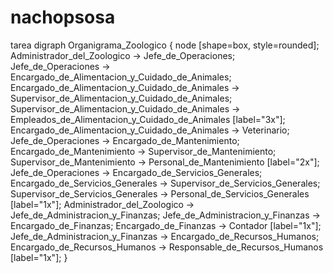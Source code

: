 # nachopsosa
tarea
digraph Organigrama_Zoologico {
    node [shape=box, style=rounded];
    Administrador_del_Zoologico -> Jefe_de_Operaciones;
    Jefe_de_Operaciones -> Encargado_de_Alimentacion_y_Cuidado_de_Animales;
    Encargado_de_Alimentacion_y_Cuidado_de_Animales -> Supervisor_de_Alimentacion_y_Cuidado_de_Animales;
    Supervisor_de_Alimentacion_y_Cuidado_de_Animales -> Empleados_de_Alimentacion_y_Cuidado_de_Animales [label="3x"];
    Encargado_de_Alimentacion_y_Cuidado_de_Animales -> Veterinario;
    Jefe_de_Operaciones -> Encargado_de_Mantenimiento;
    Encargado_de_Mantenimiento -> Supervisor_de_Mantenimiento;
    Supervisor_de_Mantenimiento -> Personal_de_Mantenimiento [label="2x"];
    Jefe_de_Operaciones -> Encargado_de_Servicios_Generales;
    Encargado_de_Servicios_Generales -> Supervisor_de_Servicios_Generales;
    Supervisor_de_Servicios_Generales -> Personal_de_Servicios_Generales [label="1x"];
    Administrador_del_Zoologico -> Jefe_de_Administracion_y_Finanzas;
    Jefe_de_Administracion_y_Finanzas -> Encargado_de_Finanzas;
    Encargado_de_Finanzas -> Contador [label="1x"];
    Jefe_de_Administracion_y_Finanzas -> Encargado_de_Recursos_Humanos;
    Encargado_de_Recursos_Humanos -> Responsable_de_Recursos_Humanos [label="1x"];
}
